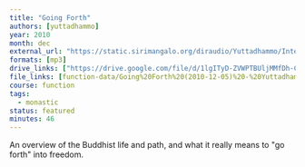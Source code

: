 ```yaml
---
title: "Going Forth"
authors: [yuttadhammo]
year: 2010
month: dec
external_url: "https://static.sirimangalo.org/diraudio/Yuttadhammo/Internet/101205_GoingForth.mp3"
formats: [mp3]
drive_links: ["https://drive.google.com/file/d/1lgITyD-ZVWPTBUljMMfDh-CPSH8wp5e-/view?usp=drivesdk"]
file_links: [function-data/Going%20Forth%20(2010-12-05)%20-%20Yuttadhammo.mp3]
course: function
tags:
  - monastic
status: featured
minutes: 46
---
```


An overview of the Buddhist life and path, and what it really means to "go forth" into freedom.
